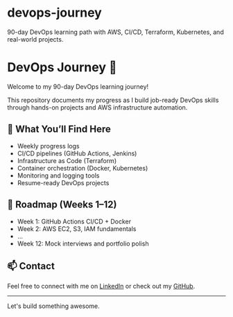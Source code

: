 # devops-journey
90-day DevOps learning path with AWS, CI/CD, Terraform, Kubernetes, and real-world projects.

# DevOps Journey 🚀

Welcome to my 90-day DevOps learning journey!

This repository documents my progress as I build job-ready DevOps skills through hands-on projects and AWS infrastructure automation.

## 🔧 What You’ll Find Here

- Weekly progress logs
- CI/CD pipelines (GitHub Actions, Jenkins)
- Infrastructure as Code (Terraform)
- Container orchestration (Docker, Kubernetes)
- Monitoring and logging tools
- Resume-ready DevOps projects

## 📅 Roadmap (Weeks 1–12)
- Week 1: GitHub Actions CI/CD + Docker
- Week 2: AWS EC2, S3, IAM fundamentals
- ...
- Week 12: Mock interviews and portfolio polish

## 📫 Contact
Feel free to connect with me on [LinkedIn](https://linkedin.com/in/YOUR_PROFILE) or check out my [GitHub](https://github.com/YOUR_USERNAME).

---

Let's build something awesome.
